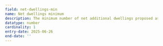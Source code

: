 ```yaml
---
field: net-dwellings-min
name: Net dwellings minimum
description: The minimum number of net additional dwellings proposed as part of the development, accounting for any existing dwellings lost and new dwellings created
datatype: number
cardinality: 1
entry-date: 2025-06-26
end-date: ''
---
```

